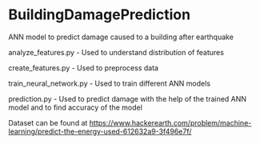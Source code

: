 # BuildingDamagePrediction
ANN model to predict damage caused to a building after earthquake

analyze_features.py - Used to understand distribution of features

create_features.py - Used to preprocess data

train_neural_network.py - Used to train different ANN models

prediction.py - Used to predict damage with the help of the trained ANN model and to find accuracy of the model

Dataset can be found at https://www.hackerearth.com/problem/machine-learning/predict-the-energy-used-612632a9-3f496e7f/
